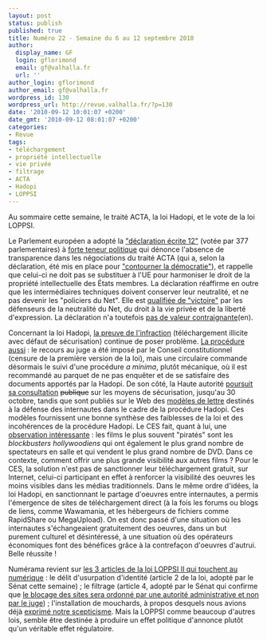 ```yaml
---
layout: post
status: publish
published: true
title: Numéro 22 - Semaine du 6 au 12 septembre 2010
author:
  display_name: GF
  login: gflorimond
  email: gf@valhalla.fr
  url: ''
author_login: gflorimond
author_email: gf@valhalla.fr
wordpress_id: 130
wordpress_url: http://revue.valhalla.fr/?p=130
date: '2010-09-12 10:01:07 +0200'
date_gmt: '2010-09-12 08:01:07 +0200'
categories:
- Revue
tags:
- téléchargement
- propriété intellectuelle
- vie privée
- filtrage
- ACTA
- Hadopi
- LOPPSI
---
```

<p>Au sommaire cette semaine, le traité ACTA, la loi Hadopi, et le vote de la loi LOPPSI.</p>
<p>Le Parlement européen a adopté la <a href="http://www.pcinpact.com/actu/news/59213-declaration-12-parlement-europeen-acta.htm">"déclaration écrite 12"</a> (votée par 377 parlementaires) à <a href="http://www.numerama.com/magazine/16708-acta-34un-acte-extremement-politique34-tres-rare.html">forte teneur politique</a> qui dénonce l'absence de transparence dans les négociations du traité ACTA (qui a, selon la déclaration, été mis en place pour <a href="http://www.laquadrature.net/fr/parlement-europeen-vs-acta-le-rejet-est-la-seule-option">"contourner la démocratie"</a>), et rappelle que celui-ci ne doit pas se substituer à l'UE pour harmoniser le droit de la propriété intellectuelle des États membres. La déclaration réaffirme en outre que les intermédiaires techniques doivent conserver leur neutralité, et ne pas devenir les "policiers du Net". Elle est <a href="http://www.numerama.com/magazine/16698-adoption-de-la-declaration-anti-acta-une-grande-victoire.html">qualifiée de "victoire"</a> par les défenseurs de la neutralité du Net, du droit à la vie privée et de la liberté d'expression. La déclaration n'a toutefois <a href="http://arstechnica.com/tech-policy/news/2010/09/european-parliament-passes-anti-acta-declaration.ars">pas de valeur contraignante</a><span class="lang">(en)</span>.</p>
<p>Concernant la loi Hadopi, <a href="http://pro.clubic.com/legislation-loi-internet/hadopi/actualite-363066-hic-hadopi-prouver-infraction.html">la preuve de l'infraction</a> (téléchargement illicite avec défaut de sécurisation) continue de poser problème. <a href="http://pro.clubic.com/legislation-loi-internet/hadopi/actualite-362874-tensions-autour-hadopi.html">La procédure aussi</a> : le recours au juge a été imposé par le Conseil constitutionnel (censure de la première version de la loi), mais une circulaire commande désormais le suivi d'une procédure <i>a minima</i>, plutôt mécanique, où il est recommandé au parquet de ne pas enquêter et de se satisfaire des documents apportés par la Hadopi. De son côté, la Haute autorité <a href="http://www.numerama.com/magazine/16687-l-hadopi-prolonge-sa-consultation-publique-mais-choisit-son-public.html">poursuit sa consultation</a> <s>publique</s> sur les moyens de sécurisation, jusqu'au 30 octobre, tandis que sont publiés sur le Web des <a href="http://www.pcinpact.com/actu/news/59244-hadopi-modele-lettres-suspension-internet.htm">modèles de lettre</a> destinés à la défense des internautes dans le cadre de la procédure Hadopi. Ces modèles fournissent une bonne synthèse des faiblesses de la loi et des incohérences de la procédure Hadopi. Le CES fait, quant à lui, une <a href="http://www.numerama.com/magazine/16712-le-conseil-economique-et-social-craint-que-l-hadopi-nuise-aux-films-d-auteur.html">observation intéressante</a> : les films le plus souvent "piratés" sont les <i>blockbusters hollywoodiens</i> qui ont également le plus grand nombre de spectateurs en salle et qui vendent le plus grand nombre de DVD. Dans ce contexte, comment offrir une plus grande visibilité aux autres films ? Pour le CES, la solution n'est pas de sanctionner leur téléchargement gratuit, sur Internet, celui-ci participant en effet à renforcer la visibilité des oeuvres les moins visibles dans les médias traditionnels. Dans le même ordre d'idées, la loi Hadopi, en sanctionnant le partage d'oeuvres entre internautes, a permis l'émergence de sites de téléchargement direct (à la fois les forums ou blogs de liens, comme Wawamania, et les hébergeurs de fichiers comme RapidShare ou MegaUpload). On est donc passé d'une situation où les internautes s'échangeaient gratuitement des oeuvres, dans un but purement culturel et désintéressé, à une situation où des opérateurs économiques font des bénéfices grâce à la contrefaçon d'oeuvres d'autrui. Belle réussite !</p>
<p>Numérama revient sur <a href="http://www.numerama.com/magazine/16690-loppsi-au-senat-les-3-articles-cles-qui-touchent-au-numerique-maj.html">les 3 articles de la loi LOPPSI II qui touchent au numérique</a> : le délit d'usurpation d'identité (article 2 de la loi, adopté par le Sénat cette semaine) ; le filtrage (article 4, adopté par le Sénat qui confirme que <a href="http://www.lemonde.fr/technologies/article/2010/09/09/loppsi-2-le-senat-confie-a-l-autorite-administrative-le-filtrage-de-sites_1409066_651865.html">le blocage des sites sera ordonné par une autorité administrative et non par le juge</a>) ; l'installation de mouchards, à propos desquels nous avions déjà <a href="http://www.valhalla.fr/2010/02/13/loppsi-2-les-spywares-judiciaires/">exprimé notre scepticisme</a>. Mais la LOPPSI comme beaucoup d'autres lois, semble être destinée à produire un effet politique d'annonce plutôt qu'un véritable effet régulatoire. </p>
